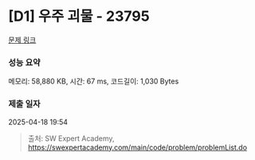# [D1] 우주 괴물 - 23795 

[문제 링크](https://swexpertacademy.com/main/code/problem/problemDetail.do?contestProbId=AZU7flp6n8XHBIRK) 

### 성능 요약

메모리: 58,880 KB, 시간: 67 ms, 코드길이: 1,030 Bytes

### 제출 일자

2025-04-18 19:54



> 출처: SW Expert Academy, https://swexpertacademy.com/main/code/problem/problemList.do